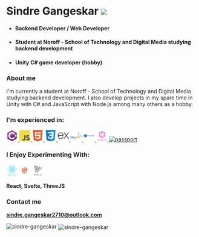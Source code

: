 # Sindre Gangeskar ![](https://komarev.com/ghpvc/?username=sindre-gangeskar&style=for-the-badge&label=Profile+visits) 
- #### Backend Developer / Web Developer
- #### Student at Noroff - School of Technology and Digital Media studying backend development
- #### Unity C# game developer (hobby)

### About me
I'm currently a student at Noroff - School of Technology and Digital Media studying backend development.
I also develop projects in my spare time in Unity with C# and JavaScript with Node.js among many others as a hobby.    

### I'm experienced in: 
<span>
    <a href="https://dotnet.microsoft.com/en-us/languages/csharp" target="_blank">
        <img src="https://raw.githubusercontent.com/devicons/devicon/6910f0503efdd315c8f9b858234310c06e04d9c0/icons/csharp/csharp-original.svg" alt="csharp" width="30" height="30"/>
    </a>
    <a href="https://developer.mozilla.org/en-US/docs/Learn/Getting_started_with_the_web/JavaScript_basics" target="_blank">
        <img src="https://raw.githubusercontent.com/devicons/devicon/master/icons/javascript/javascript-original.svg" alt="javascript" width="30" height="30"/>
    </a>
    <a href="https://developer.mozilla.org/en-US/docs/Glossary/HTML5" target="_blank">
        <img src="https://raw.githubusercontent.com/devicons/devicon/6910f0503efdd315c8f9b858234310c06e04d9c0/icons/html5/html5-original.svg" alt="html5" width="30" height="30"/>
    </a>
    <a href="https://developer.mozilla.org/en-US/docs/Glossary/CSS" target="_blank">
        <img src="https://raw.githubusercontent.com/devicons/devicon/6910f0503efdd315c8f9b858234310c06e04d9c0/icons/css3/css3-original.svg" alt="css3" width="30" height="30"/>
    </a>
    <a href="https://expressjs.com/" target="_blank">
        <img src="https://raw.githubusercontent.com/devicons/devicon/6910f0503efdd315c8f9b858234310c06e04d9c0/icons/express/express-original.svg" alt="express" width="30" height="30"/>
    </a>
    <a href="https://www.mysql.com/" target="_blank">
        <img src="https://raw.githubusercontent.com/devicons/devicon/6910f0503efdd315c8f9b858234310c06e04d9c0/icons/mysql/mysql-original-wordmark.svg" alt="mysql" width="30" height="30"/>
    </a>
    <a href="https://sequelize.org/" target="_blank">
        <img src="https://raw.githubusercontent.com/devicons/devicon/6910f0503efdd315c8f9b858234310c06e04d9c0/icons/sequelize/sequelize-original-wordmark.svg" alt="sequelize" width="30" height="30"/>
    </a>
    <a href="https://graphql.org/" target="_blank">
        <img src="https://raw.githubusercontent.com/devicons/devicon/6910f0503efdd315c8f9b858234310c06e04d9c0/icons/graphql/graphql-plain-wordmark.svg" alt="graphql" width="30" height="30"/>
    </a>
    <a href="https://www.passportjs.org/" target="_blank">
        <img src="https://www.passportjs.org/images/logo.svg" alt="passport" width="30" height="30"/>
    </a>
</span>


### I Enjoy Experimenting With:
<span>
<img src="https://raw.githubusercontent.com/devicons/devicon/6910f0503efdd315c8f9b858234310c06e04d9c0/icons/react/react-original-wordmark.svg" alt="react" width="30" height="30"/>
<img src="https://raw.githubusercontent.com/devicons/devicon/6910f0503efdd315c8f9b858234310c06e04d9c0/icons/svelte/svelte-original-wordmark.svg" alt="svelte" width="30" height="30"/>
<img src="https://raw.githubusercontent.com/devicons/devicon/6910f0503efdd315c8f9b858234310c06e04d9c0/icons/threejs/threejs-original-wordmark.svg" alt="threejs" width="30" height="30"/>
</span>

 **React, Svelte, ThreeJS**

### Contact me
**sindre.gangeskar2710@outlook.com**  


<p><img align="left" src="https://github-readme-stats.vercel.app/api/top-langs?username=sindre-gangeskar&show_icons=true&locale=en&layout=compact" alt="sindre-gangeskar" /></p>

<p>&nbsp;<img align="center" src="https://github-readme-stats.vercel.app/api?username=sindre-gangeskar&show_icons=true&locale=en" alt="sindre-gangeskar" /></p>
